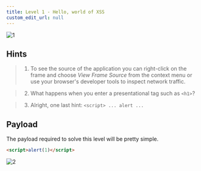```yaml
---
title: Level 1 - Hello, world of XSS
custom_edit_url: null
---
```


![1](https://github.com/user-attachments/assets/e4599026-d77c-4ab9-8a58-109f243305c6)

## Hints

> 1. To see the source of the application you can right-click on the frame and choose _View Frame Source_ from the context menu or use your browser's developer tools to inspect network traffic.

> 2. What happens when you enter a presentational tag such as `<h1>`?

> 3. Alright, one last hint: `<script> ... alert ...`

## Payload

The payload required to solve this level will be pretty simple.

```html
<script>alert(1)</script>
```

![2](https://github.com/user-attachments/assets/1d6daca7-6eb9-4997-ba10-84a9ba89c626)
